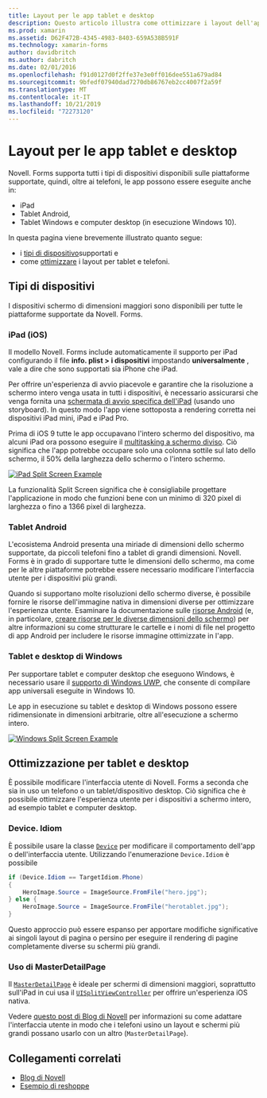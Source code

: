```yaml
---
title: Layout per le app tablet e desktop
description: Questo articolo illustra come ottimizzare i layout dell'applicazione Novell. Forms per i tablet, anziché i telefoni.
ms.prod: xamarin
ms.assetid: D62F472B-4345-4983-8403-659A538B591F
ms.technology: xamarin-forms
author: davidbritch
ms.author: dabritch
ms.date: 02/01/2016
ms.openlocfilehash: f91d0127d0f2ffe37e3e0ff016dee551a679ad84
ms.sourcegitcommit: 9bfedf07940dad7270db86767eb2cc4007f2a59f
ms.translationtype: MT
ms.contentlocale: it-IT
ms.lasthandoff: 10/21/2019
ms.locfileid: "72273120"
---
```

# <a name="layout-for-tablet-and-desktop-apps"></a>Layout per le app tablet e desktop

Novell. Forms supporta tutti i tipi di dispositivi disponibili sulle piattaforme supportate, quindi, oltre ai telefoni, le app possono essere eseguite anche in:

- iPad
- Tablet Android,
- Tablet Windows e computer desktop (in esecuzione Windows 10).

In questa pagina viene brevemente illustrato quanto segue:

- i [tipi di dispositivo](#Device_Types)supportati e
- come [ottimizzare](#optimize) i layout per tablet e telefoni.

<a name="Device_Types" />

## <a name="device-types"></a>Tipi di dispositivi

I dispositivi schermo di dimensioni maggiori sono disponibili per tutte le piattaforme supportate da Novell. Forms.

### <a name="ipads-ios"></a>iPad (iOS)

Il modello Novell. Forms include automaticamente il supporto per iPad configurando il file **info. plist > i dispositivi** impostando **universalmente** , vale a dire che sono supportati sia iPhone che iPad.

Per offrire un'esperienza di avvio piacevole e garantire che la risoluzione a schermo intero venga usata in tutti i dispositivi, è necessario assicurarsi che venga fornita una [schermata di avvio specifica dell'iPad](~/ios/app-fundamentals/images-icons/launch-screens.md) (usando uno storyboard). In questo modo l'app viene sottoposta a rendering corretta nei dispositivi iPad mini, iPad e iPad Pro.

Prima di iOS 9 tutte le app occupavano l'intero schermo del dispositivo, ma alcuni iPad ora possono eseguire il [multitasking a schermo diviso](~/ios/platform/multitasking.md).
Ciò significa che l'app potrebbe occupare solo una colonna sottile sul lato dello schermo, il 50% della larghezza dello schermo o l'intero schermo.

[![](tablet-images/ipad-sml.png "iPad Split Screen Example")](tablet-images/ipad.png#lightbox "iPad Split Screen Example")

La funzionalità Split Screen significa che è consigliabile progettare l'applicazione in modo che funzioni bene con un minimo di 320 pixel di larghezza o fino a 1366 pixel di larghezza.

### <a name="android-tablets"></a>Tablet Android

L'ecosistema Android presenta una miriade di dimensioni dello schermo supportate, da piccoli telefoni fino a tablet di grandi dimensioni. Novell. Forms è in grado di supportare tutte le dimensioni dello schermo, ma come per le altre piattaforme potrebbe essere necessario modificare l'interfaccia utente per i dispositivi più grandi.

Quando si supportano molte risoluzioni dello schermo diverse, è possibile fornire le risorse dell'immagine nativa in dimensioni diverse per ottimizzare l'esperienza utente.
Esaminare la documentazione sulle [risorse Android](~/android/app-fundamentals/resources-in-android/index.md) (e, in particolare, [creare risorse per le diverse dimensioni dello schermo](~/android/app-fundamentals/resources-in-android/resources-for-varying-screens.md)) per altre informazioni su come strutturare le cartelle e i nomi di file nel progetto di app Android per includere le risorse immagine ottimizzate in l'app.

### <a name="windows-tablets-and-desktops"></a>Tablet e desktop di Windows

Per supportare tablet e computer desktop che eseguono Windows, è necessario usare il [supporto di Windows UWP](~/xamarin-forms/platform/windows/installation/index.md), che consente di compilare app universali eseguite in Windows 10.

Le app in esecuzione su tablet e desktop di Windows possono essere ridimensionate in dimensioni arbitrarie, oltre all'esecuzione a schermo intero.

[![](tablet-images/splitscreen-sml.png "Windows Split Screen Example")](tablet-images/splitscreen.png#lightbox "Windows Split Screen Example")

<a name="optimize" />

## <a name="optimizing-for-tablet-and-desktop"></a>Ottimizzazione per tablet e desktop

È possibile modificare l'interfaccia utente di Novell. Forms a seconda che sia in uso un telefono o un tablet/dispositivo desktop. Ciò significa che è possibile ottimizzare l'esperienza utente per i dispositivi a schermo intero, ad esempio tablet e computer desktop.

### <a name="deviceidiom"></a>Device. Idiom

È possibile usare la classe [`Device`](~/xamarin-forms/platform/device.md) per modificare il comportamento dell'app o dell'interfaccia utente. Utilizzando l'enumerazione `Device.Idiom` è possibile

```csharp
if (Device.Idiom == TargetIdiom.Phone)
{
    HeroImage.Source = ImageSource.FromFile("hero.jpg");
} else {
    HeroImage.Source = ImageSource.FromFile("herotablet.jpg");
}
```

Questo approccio può essere espanso per apportare modifiche significative ai singoli layout di pagina o persino per eseguire il rendering di pagine completamente diverse su schermi più grandi.

### <a name="leveraging-masterdetailpage"></a>Uso di MasterDetailPage

Il [`MasterDetailPage`](xref:Xamarin.Forms.MasterDetailPage) è ideale per schermi di dimensioni maggiori, soprattutto sull'iPad in cui usa il [`UISplitViewController`](xref:UIKit.UISplitViewController) per offrire un'esperienza iOS nativa.

Vedere [questo post di Blog di Novell](https://devblogs.microsoft.com/xamarin/bringing-xamarin-forms-apps-to-tablets/) per informazioni su come adattare l'interfaccia utente in modo che i telefoni usino un layout e schermi più grandi possano usarlo con un altro (`MasterDetailPage`).

## <a name="related-links"></a>Collegamenti correlati

- [Blog di Novell](https://devblogs.microsoft.com/xamarin/bringing-xamarin-forms-apps-to-tablets/)
- [Esempio di reshoppe](https://github.com/jamesmontemagno/myshoppe)
